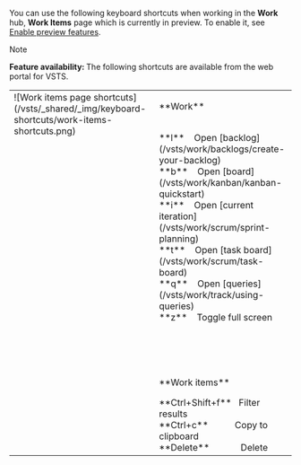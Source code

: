 
<a id="work-items-page-shortcuts"></a>

You can use the following keyboard shortcuts when working in the **Work** hub, **Work Items** page which is currently in preview. To enable it, see [Enable preview features](/vsts/collaborate/preview-features.md).  

>[!NOTE]  
><b>Feature availability: </b>The following shortcuts are available from the web portal for VSTS. 

<table width="70%">
<tbody valign="top">
<tr>
<td>![Work items page shortcuts](/vsts/_shared/_img/keyboard-shortcuts/work-items-shortcuts.png)</td>
<td>
<p>**Work**</p>
<br/>
**l**&nbsp;&nbsp;&nbsp;&nbsp;Open [backlog](/vsts/work/backlogs/create-your-backlog)<br/>
**b**&nbsp;&nbsp;&nbsp;&nbsp;Open [board](/vsts/work/kanban/kanban-quickstart)<br/>
**i**&nbsp;&nbsp;&nbsp;&nbsp;Open [current iteration](/vsts/work/scrum/sprint-planning)<br/>
**t**&nbsp;&nbsp;&nbsp;&nbsp;Open [task board](/vsts/work/scrum/task-board)<br/>
**q**&nbsp;&nbsp;&nbsp;&nbsp;Open [queries](/vsts/work/track/using-queries)<br/>
**z**&nbsp;&nbsp;&nbsp;&nbsp;Toggle full screen<br/>
<br/><br/><br/><br/> 
<p>**Work items**</p>
**Ctrl+Shift+f**&nbsp;&nbsp;&nbsp;Filter results<br/>
**Ctrl+c**&nbsp;&nbsp;&nbsp;&nbsp;&nbsp;&nbsp;&nbsp;&nbsp;&nbsp;&nbsp;&nbsp;Copy to clipboard<br/>
**Delete**&nbsp;&nbsp;&nbsp;&nbsp;&nbsp;&nbsp;&nbsp;&nbsp;&nbsp;&nbsp;&nbsp;&nbsp;&nbsp;Delete<br/>

</td>
</tr>
</tbody>
</table>